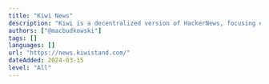 ```yaml
---
title: "Kiwi News"
description: "Kiwi is a decentralized version of HackerNews, focusing exclusively on crypto tech, products, and culture. Kiwi's community of crypto veterans shares, upvotes, and discusses top crypto essays, news, art, GitHub repos, and Dune Dashboards."
authors: ["@macbudkowski"]
tags: []
languages: []
url: "https://news.kiwistand.com/"
dateAdded: 2024-03-15
level: "All"
---
```



